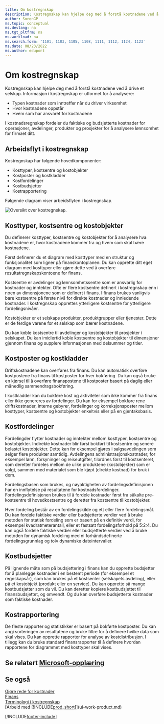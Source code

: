 ```yaml
---
title: Om kostregnskap
description: Kostregnskap kan hjelpe deg med å forstå kostnadene ved å drive et selskap. Informasjon i kostregnskap er utformet for å analysere ulike problemer.
author: SorenGP
ms.topic: conceptual
ms.devlang: na
ms.tgt_pltfrm: na
ms.workload: na
ms.search.form: '1101, 1103, 1105, 1108, 1111, 1112, 1124, 1123'
ms.date: 08/23/2022
ms.author: edupont
---
```

# <a name="about-cost-accounting"></a><a name="about-cost-accounting"></a><a name="about-cost-accounting"></a>Om kostregnskap

Kostregnskap kan hjelpe deg med å forstå kostnadene ved å drive et selskap. Informasjon i kostregnskap er utformet for å analysere:  

- Typen kostnader som inntreffer når du driver virksomhet  
- Hvor kostnadene oppstår
- Hvem som har ansvaret for kostnadene  

I kostnadsregnskap fordeler du faktiske og budsjetterte kostnader for operasjoner, avdelinger, produkter og prosjekter for å analysere lønnsomhet for firmaet ditt.  

## <a name="workflow-in-cost-accounting"></a><a name="workflow-in-cost-accounting"></a><a name="workflow-in-cost-accounting"></a>Arbeidsflyt i kostregnskap

Kostregnskap har følgende hovedkomponenter:  

- Kosttyper, kostsentre og kostobjekter  
- Kostposter og kostkladder  
- Kostfordelinger  
- Kostbudsjetter
- Kostrapportering  

Følgende diagram viser arbeidsflyten i kostregnskap.  

![Oversikt over kostregnskap.](media/costaccountingoverview.png "CostAccountingOverview")  

## <a name="cost-types-cost-centers-and-cost-objects"></a><a name="cost-types-cost-centers-and-cost-objects"></a><a name="cost-types-cost-centers-and-cost-objects"></a>Kosttyper, kostsentre og kostobjekter

Du definerer kosttyper, kostsentre og kostobjekter for å analysere hva kostnadene er, hvor kostnadene kommer fra og hvem som skal bære kostnadene.  

Først definerer du et diagram med kosttyper med en struktur og funksjonalitet som ligner på finanskontoplanen. Du kan opprette ditt eget diagram med kosttyper eller gjøre dette ved å overføre resultatregnskapskontoene for finans.  

Kostsentre er avdelinger og lønnsomhetssentre som er ansvarlig for kostnader og inntekter. Ofte er flere kostsentre definert i kostregnskap enn i noen av dimensjonene som er definert i finans. I finans brukes vanligvis bare kostsentre på første nivå for direkte kostnader og innledende kostnader. I kostregnskap opprettes ytterligere kostsentre for ytterligere fordelingsnivåer.  

Kostobjekter er et selskaps produkter, produktgrupper eller tjenester. Dette er de ferdige varene for et selskap som bærer kostnadene.  

Du kan koble kostsentre til avdelinger og kostobjekter til prosjekter i selskapet. Du kan imidlertid koble kostsentre og kostobjekter til dimensjoner gjennom finans og supplere informasjonen med delsummer og titler.  

## <a name="cost-entries-and-cost-journals"></a><a name="cost-entries-and-cost-journals"></a><a name="cost-entries-and-cost-journals"></a>Kostposter og kostkladder

Driftskostnadene kan overføres fra finans. Du kan automatisk overføre kostpostene fra finans til kostposter for hver bokføring. Du kan også bruke en kjørsel til å overføre finanspostene til kostposter basert på daglig eller månedlig sammendragsbokføring.  

I kostkladder kan du bokføre kost og aktiviteter som ikke kommer fra finans eller ikke genereres av fordelinger. Du kan for eksempel bokføre rene driftskostnader, interne gebyrer, fordelinger og korreksjonsposter mellom kosttyper, kostsentre og kostobjekter enkeltvis eller på en gjentaksbasis.  

## <a name="cost-allocations"></a><a name="cost-allocations"></a><a name="cost-allocations"></a>Kostfordelinger

Fordelingder flytter kostnader og inntekter mellom kosttyper, kostsentre og kostobjekter. Indirekte kostnader blir først bokført til kostsentre og senere belastet kostobjekter. Dette kan for eksempel gjøres i salgsavdelingen som selger flere produkter samtidig. Avdelingens administrasjonskostnader, for eksempel lønn, forsyninger og reiseutgifter, tilordnes først til kostsenteret, som deretter fordeles mellom de ulike produktene (kostobjekter) som er solgt, sammen med materialet som ble kjøpt (direkte kostnad) for bruk i dem.

Fordelingsbasen som brukes, og nøyaktigheten av fordelingsdefinisjonen har en innflytelse på resultatene for kostnadsfordelinger. Fordelingsdefinisjonen brukes til å fordele kostnader først fra såkalte pre-kostsentre til hovedkostsentre og deretter fra kostsentre til kostobjekter.  

Hver fordeling består av en fordelingskilde og ett eller flere fordelingsmål. Du kan fordele faktiske verdier eller budsjetterte verdier ved å bruke metoden for statisk fordeling som er basert på en definitiv verdi, for eksempel kvadratmeterantall, eller et fastsatt fordelingsforhold på 5:2:4. Du kan også fordele faktiske verdier eller budsjetterte verdier ved å bruke metoden for dynamisk fordeling med ni forhåndsdefinerte fordelingsgrunnlag og tolv dynamiske datointervaller.  

## <a name="cost-budgets"></a><a name="cost-budgets"></a><a name="cost-budgets"></a>Kostbudsjetter

På lignende måte som på budsjettering i finans kan du opprette budsjetter for å planlegge kostnader i en bestemt periode (for eksempel et regnskapsår), som kan brukes på et kostsenter (selskapets avdeling), eller på et kostobjekt (produkt eller en service). Du kan opprette så mange kostbudsjetter som du vil. Du kan deretter kopiere kostbudsjettet til finansbudsjettet, og omvendt. Og du kan overføre budsjetterte kostnader som faktiske kostnader.

## <a name="cost-reporting"></a><a name="cost-reporting"></a><a name="cost-reporting"></a>Kostrapportering

De fleste rapporter og statistikker er basert på bokførte kostposter. Du kan angi sorteringen av resultatene og bruke filtre for å definere hvilke data som skal vises. Du kan opprette rapporter for analyse av kostdistribusjon. I tillegg kan du bruke standard finansrapporter til å definere hvordan rapportene for diagrammet med kosttyper skal vises.  

## <a name="see-related-microsoft-training"></a><a name="see-related-microsoft-training"></a><a name="see-related-microsoft-training"></a>Se relatert [Microsoft-opplæring](/training/paths/use-cost-accounting-dynamics-365-business-central/)

## <a name="see-also"></a><a name="see-also"></a><a name="see-also"></a>Se også

[Gjøre rede for kostnader](finance-manage-cost-accounting.md)  
[Finans](finance.md)  
[Terminologi i kostregnskap](finance-terminology-in-cost-accounting.md)  
[Arbeid med [!INCLUDE[prod_short](includes/prod_short.md)]](ui-work-product.md)

[!INCLUDE[footer-include](includes/footer-banner.md)]
